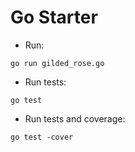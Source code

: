 # Go Starter

- Run:

```shell
go run gilded_rose.go
```

- Run tests:

```shell
go test
```

- Run tests and coverage:

```shell
go test -cover
```
